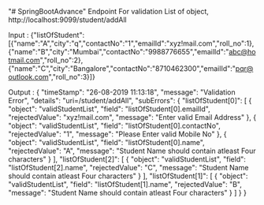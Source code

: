 "# SpringBootAdvance" 
Endpoint  For validation List of object,
http://localhost:9099/student/addAll

Input : {"listOfStudent":[{"name":"A","city":"q","contactNo":"1","emailId":"xyz!mail.com","roll_no":1},
{"name":"B","city":"Mumbai","contactNo":"9988776655","emailId":"abc@hotmail.com","roll_no":2},
{"name":"C","city":"Bangalore","contactNo":"8710462300","emailId":"pqr@outlook.com","roll_no":3}]}

Output : {
    "timeStamp": "26-08-2019 11:13:18",
    "message": "Validation Error",
    "details": "uri=/student/addAll",
    "subErrors": {
        "listOfStudent[0]": [
            {
                "object": "validStudentList",
                "field": "listOfStudent[0].emailId",
                "rejectedValue": "xyz!mail.com",
                "message": "Enter valid Email Address"
            },
            {
                "object": "validStudentList",
                "field": "listOfStudent[0].contactNo",
                "rejectedValue": "1",
                "message": "Please Enter valid Mobile No"
            },
            {
                "object": "validStudentList",
                "field": "listOfStudent[0].name",
                "rejectedValue": "A",
                "message": "Student Name should contain atleast Four characters"
            }
        ],
        "listOfStudent[2]": [
            {
                "object": "validStudentList",
                "field": "listOfStudent[2].name",
                "rejectedValue": "C",
                "message": "Student Name should contain atleast Four characters"
            }
        ],
        "listOfStudent[1]": [
            {
                "object": "validStudentList",
                "field": "listOfStudent[1].name",
                "rejectedValue": "B",
                "message": "Student Name should contain atleast Four characters"
            }
        ]
    }
}

